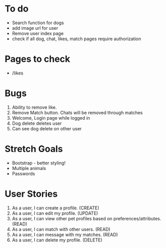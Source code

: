 # To do
* Search function for dogs
* add image url for user
* Remove user index page
* check if all dog, chat, likes, match pages require authorization

# Pages to check
- /likes

# Bugs
1. Ability to remove like.
2. Remove Match button. Chats will be removed through matches
3. Welcome, Login page while logged in
4. Dog delete deletes user
5. Can see dog delete on other user

# Stretch Goals
- Bootstrap - better styling! 
- Multiple animals
- Passwords

# User Stories
1. As a user, I can create a profile. (CREATE)
2. As a user, I can edit my profile. (UPDATE)
3. As a user, I can view other pet profiles based on preferences/attributes. (READ)
4. As a user, I can match with other users. (READ)
5. As a user, I can message with my matches. (READ)
6. As a user, I can delete my profile. (DELETE)
